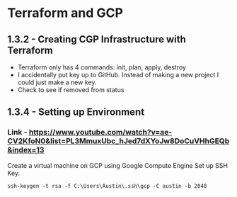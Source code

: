 # Terraform and GCP
## 1.3.2 - Creating CGP Infrastructure with Terraform
- Terraform only has 4 commands: init, plan, apply, destroy
- I accidentally put key up to GitHub. Instead of making a new project I could just make a new key.
- Check to see if removed from status

## 1.3.4 - Setting up Environment 
### Link - https://www.youtube.com/watch?v=ae-CV2KfoN0&list=PL3MmuxUbc_hJed7dXYoJw8DoCuVHhGEQb&index=13
Create a virtual machine on GCP using Google Compute Engine
Set up SSH Key.
```
ssh-keygen -t rsa -f C:\Users\Austin\.ssh\gcp -C austin -b 2048
```